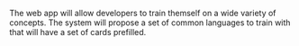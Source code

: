 The web app will allow developers to train themself on a wide variety of concepts. The system will propose a set of common languages to train with that will have a set of cards prefilled. 

